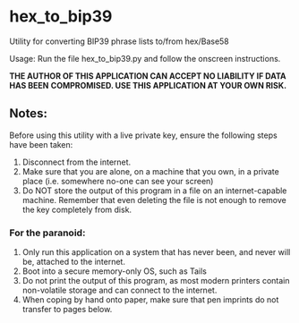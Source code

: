 # hex_to_bip39
Utility for converting BIP39 phrase lists to/from hex/Base58

Usage: Run the file hex_to_bip39.py and follow the onscreen instructions.

**THE AUTHOR OF THIS APPLICATION CAN ACCEPT NO LIABILITY IF DATA HAS BEEN**
**COMPROMISED. USE THIS APPLICATION AT YOUR OWN RISK.**

## Notes:
Before using this utility with a live private key, ensure the following steps have been taken:
1) Disconnect from the internet.
2) Make sure that you are alone, on a machine that you own, in a private place (i.e. somewhere no-one can see your screen)
3) Do NOT store the output of this program in a file on an internet-capable machine. Remember that even deleting the file is not enough to remove the key completely from disk.

### For the paranoid:
1) Only run this application on a system that has never been, and never will be, attached to the internet.
2) Boot into a secure memory-only OS, such as Tails
3) Do not print the output of this program, as most modern printers contain non-volatile storage and can connect to the internet.
4) When coping by hand onto paper, make sure that pen imprints do not transfer to pages below.

